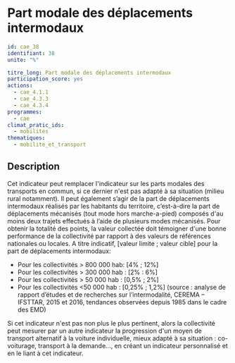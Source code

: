 # Part modale des déplacements intermodaux 
```yaml
id: cae_38
identifiant: 38
unite: "%"

titre_long: Part modale des déplacements intermodaux
participation_score: yes
actions:
  - cae_4.1.1
  - cae_4.3.3
  - cae_4.3.4
programmes:
  - cae
climat_pratic_ids:
  - mobilites
thematiques:
  - mobilite_et_transport
```
## Description
Cet indicateur peut remplacer l'indicateur sur les parts modales des transports en commun, si ce dernier n'est pas adapté à sa situation (milieu rural notamment).
Il peut également s’agir de la part de déplacements intermodaux réalisés par les habitants du territoire, c’est-à-dire la part de déplacements mécanisés (tout mode hors marche-a-pied)  composés d'au moins deux trajets effectués à l’aide de plusieurs modes mécanisés. Pour obtenir la totalité des points, la valeur collectée doit témoigner d'une bonne performance de la collectivité par rapport à des valeurs de références nationales ou locales. 
A titre indicatif,  [valeur limite ; valeur cible] pour la part de déplacements intermodaux:
- Pour les collectivités > 800 000 hab: [4% ; 12%]
- Pour les collectivités > 300 000 hab :  [2% : 6%]
- Pour les collectivités > 50 000 hab : [0,5% ; 2%]
- Pour les collectivités <50 000 hab : [0,25% ; 1,2%]
(source : analyse de rapport d’études et de recherches sur l’intermodalité, CEREMA – IFSTTAR, 2015 et 2016, tendances observées depuis 1985 dans le cadre des EMD)

Si cet indicateur n'est pas non plus le plus pertinent, alors la collectivité peut mesurer par un autre indicateur la progression d'un moyen de transport alternatif à la voiture individuelle, mieux adapté à sa situation : co-voiturage, transport à la demande..., en créant un indicateur personnalisé et en le liant à cet indicateur.

